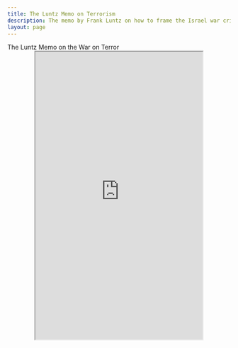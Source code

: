 ```yaml
---
title: The Luntz Memo on Terrorism
description: The memo by Frank Luntz on how to frame the Israel war crimes as the war on terror, featured in the documentary "The Occupation of the American Mind"
layout: page
---
```


<div class="p-10 w-full flex flex-col gap-8">
    <span class="text-3xl font-bold text-white">The Luntz Memo on the War on Terror</span>
    <center><iframe title="PDFViewer" src="https://toktopics.com/wp-content/uploads/2019/08/28-luntz-memo-on-terrorism.pdf" width="75%" height="650px" /></center>
    
</div>
